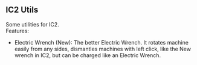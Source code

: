 ## IC2 Utils
Some utilities for IC2.  
Features:  
- Electric Wrench (New): The better Electric Wrench.
  It rotates machine easily from any sides, dismantles machines with left click, like the New wrench in IC2, but can be charged like an Electric Wrench.  
